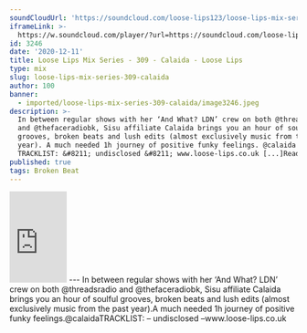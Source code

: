 ```yaml
---
soundCloudUrl: 'https://soundcloud.com/loose-lips123/loose-lips-mix-series-309-calaida'
iframeLink: >-
  https://w.soundcloud.com/player/?url=https://soundcloud.com/loose-lips123/loose-lips-mix-series-309-calaida&color=00aabb&auto_play=false&hide_related=false&show_comments=true&show_user=true&show_reposts=false
id: 3246
date: '2020-12-11'
title: Loose Lips Mix Series - 309 - Calaida - Loose Lips
type: mix
slug: loose-lips-mix-series-309-calaida
author: 100
banner:
  - imported/loose-lips-mix-series-309-calaida/image3246.jpeg
description: >-
  In between regular shows with her ‘And What? LDN’ crew on both @threadsradio
  and @thefaceradiobk, Sisu affiliate Calaida brings you an hour of soulful
  grooves, broken beats and lush edits (almost exclusively music from the past
  year). A much needed 1h journey of positive funky feelings. @calaida
  TRACKLIST: &#8211; undisclosed &#8211; www.loose-lips.co.uk [...]Read More...
published: true
tags: Broken Beat
---
```

<iframe id="sc-widget" title="title" width="100" height="160" scrolling="no" frameborder="yes" allow="autoplay" src="https://w.soundcloud.com/player/?url=https://soundcloud.com/loose-lips123/loose-lips-mix-series-309-calaida&amp;color=00aabb&amp;auto_play=false&amp;hide_related=false&amp;show_comments=true&amp;show_user=true&amp;show_reposts=false"></iframe>
---
In between regular shows with her ‘And What? LDN’ crew on both @threadsradio and @thefaceradiobk, Sisu affiliate Calaida brings you an hour of soulful grooves, broken beats and lush edits (almost exclusively music from the past year).A much needed 1h journey of positive funky feelings.@calaidaTRACKLIST:  
– undisclosed –www.loose-lips.co.uk